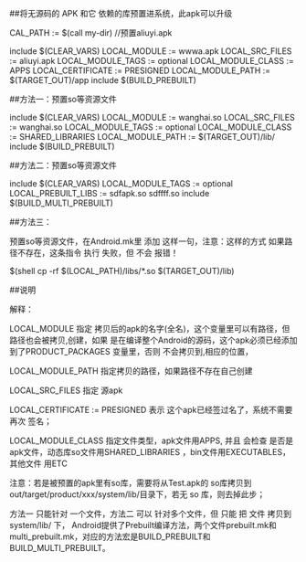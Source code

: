 ##将无源码的 APK 和它 依赖的库预置进系统，此apk可以升级

  CAL_PATH := $(call my-dir)
  //预置aliuyi.apk

  include $(CLEAR_VARS)
  LOCAL_MODULE := wwwa.apk
  LOCAL_SRC_FILES := aliuyi.apk
  LOCAL_MODULE_TAGS := optional
  LOCAL_MODULE_CLASS := APPS
  LOCAL_CERTIFICATE := PRESIGNED
  LOCAL_MODULE_PATH := $(TARGET_OUT)/app
  include $(BUILD_PREBUILT)

##方法一：预置so等资源文件

  include $(CLEAR_VARS)
  LOCAL_MODULE := wanghai.so
  LOCAL_SRC_FILES := wanghai.so
  LOCAL_MODULE_TAGS := optional
  LOCAL_MODULE_CLASS := SHARED_LIBRARIES
  LOCAL_MODULE_PATH := $(TARGET_OUT)/lib/
  include $(BUILD_PREBUILT)

##方法二：预置so等资源文件

  include $(CLEAR_VARS)
  LOCAL_MODULE_TAGS := optional
  LOCAL_PREBUILT_LIBS := sdfapk.so sdffff.so
  include $(BUILD_MULTI_PREBUILT)


##方法三：

预置so等资源文件，在Android.mk里 添加 这样一句，注意：这样的方式 如果路径不存在，这条指令 执行 失败，但 不会 报错！

  $(shell cp -rf $(LOCAL_PATH)/libs/*.so $(TARGET_OUT)/lib)


##说明

解释：

LOCAL_MODULE 指定 拷贝后的apk的名字(全名)，这个变量里可以有路径，但路径也会被拷贝,创建，如果 是在编译整个Android的源码，这个apk必须已经添加到了PRODUCT_PACKAGES 变量里，否则 不会拷贝到,相应的位置，

LOCAL_MODULE_PATH 指定拷贝的路径，如果路径不存在自己创建

LOCAL_SRC_FILES 指定 源apk

LOCAL_CERTIFICATE := PRESIGNED 表示 这个apk已经签过名了，系统不需要再次 签名；

LOCAL_MODULE_CLASS 指定文件类型，apk文件用APPS, 并且 会检查 是否是apk文件，动态库so文件用SHARED_LIBRARIES ，bin文件用EXECUTABLES，其他文件 用ETC

注意：若是被预置的apk里有so库，需要将从Test.apk的 so库拷贝到 out/target/product/xxx/system/lib/目录下，若无 so 库，则去掉此步；

方法一 只能针对 一个文件，方法二 可以 针对多个文件，但 只能 把 文件 拷贝到 system/lib/ 下，
Android提供了Prebuilt编译方法，两个文件prebuilt.mk和multi_prebuilt.mk，对应的方法宏是BUILD_PREBUILT和 BUILD_MULTI_PREBUILT。
